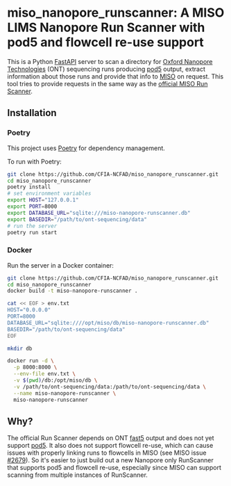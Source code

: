 # miso_nanopore_runscanner: A MISO LIMS Nanopore Run Scanner with pod5 and flowcell re-use support

This is a Python [FastAPI][] server to scan a directory for [Oxford Nanopore Technologies][] (ONT) sequencing 
runs producing [pod5][] output, extract information about those runs and provide that info to [MISO][] on request.
This tool tries to provide requests in the same way as the [official MISO Run Scanner](https://github.com/miso-lims/runscanner).

## Installation

### Poetry

This project uses [Poetry](https://python-poetry.org/) for dependency management.

To run with Poetry:

```bash
git clone https://github.com/CFIA-NCFAD/miso_nanopore_runscanner.git
cd miso_nanopore_runscanner
poetry install
# set environment variables
export HOST="127.0.0.1"
export PORT=8000
export DATABASE_URL="sqlite:///miso-nanopore-runscanner.db"
export BASEDIR="/path/to/ont-sequencing/data"
# run the server
poetry run start
```

### Docker

Run the server in a Docker container:

```bash
git clone https://github.com/CFIA-NCFAD/miso_nanopore_runscanner.git
cd miso_nanopore_runscanner
docker build -t miso-nanopore-runscanner .

cat << EOF > env.txt
HOST="0.0.0.0"
PORT=8000
DATABASE_URL="sqlite:////opt/miso/db/miso-nanopore-runscanner.db"
BASEDIR="/path/to/ont-sequencing/data"
EOF

mkdir db

docker run -d \
  -p 8000:8000 \
  --env-file env.txt \
  -v $(pwd)/db:/opt/miso/db \
  -v /path/to/ont-sequencing/data:/path/to/ont-sequencing/data \
  --name miso-nanopore-runscanner \
  miso-nanopore-runscanner
```

## Why?

The official Run Scanner depends on ONT [fast5][] output and does not yet support [pod5][].
It also does not support flowcell re-use, which can cause issues with properly linking runs to flowcells in MISO 
(see MISO issue [#2679](https://github.com/miso-lims/miso-lims/issues/2679)). 
So it's easier to just build out a new Nanopore only RunScanner that supports pod5 and flowcell re-use, 
especially since MISO can support scanning from multiple instances of RunScanner.

[FastAPI]: https://fastapi.tiangolo.com/
[MISO]: https://github.com/miso-lims/miso-lims
[Oxford Nanopore Technologies]: https://nanoporetech.com/
[pod5]: https://github.com/nanoporetech/pod5-file-format
[fast5]: https://github.com/nanoporetech/ont_fast5_api
